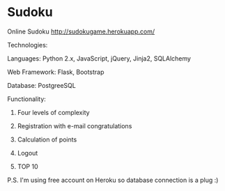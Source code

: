 Sudoku
======

Online Sudoku
http://sudokugame.herokuapp.com/

Technologies:

Languages: Python 2.x, JavaScript, jQuery, Jinja2, SQLAlchemy

Web Framework: Flask, Bootstrap

Database: PostgreeSQL


Functionality:

1. Four levels of complexity

2. Registration with e-mail congratulations

3. Calculation of points
 
4. Logout

5. TOP 10

P.S. I'm using free account on Heroku so database connection is a plug :)
